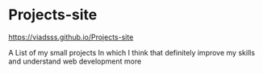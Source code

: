 # Projects-site
https://viadsss.github.io/Projects-site

A List of my small projects In which I think that definitely improve my skills and understand web development more  
